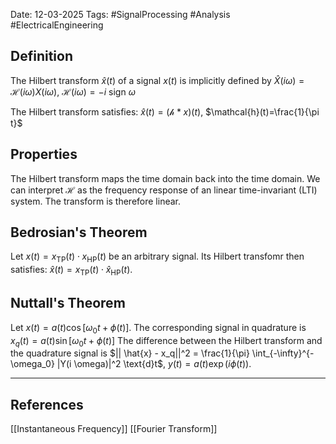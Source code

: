 Date: 12-03-2025
Tags: #SignalProcessing #Analysis #ElectricalEngineering 

## Definition
The Hilbert transform $\hat{x}(t)$ of a signal $x(t)$ is implicitly defined by
	$\hat{X}(i \omega) = \mathcal{H}(i\omega) X (i\omega)$, $\mathcal{H}(i\omega) = -i \ \text{sign }{\omega}$ 

The Hilbert transform satisfies:
	$\hat{x}(t) = (\mathcal{h}* x)(t)$, $\mathcal{h}(t)=\frac{1}{\pi t}$ 
## Properties
The Hilbert transform maps the time domain back into the time domain. We can interpret $\mathcal{H}$ as the frequency response of an linear time-invariant (LTI) system. The transform is therefore linear.

## Bedrosian's Theorem
Let $x(t)=x_{\text{TP}}(t) \cdot x_{\text{HP}}(t)$ be an arbitrary signal. Its Hilbert transfomr then satisfies:
	$\hat{x}(t) = x_{\text{TP}}(t) \cdot \hat{x}_\text{HP}(t)$.

## Nuttall's Theorem
Let $x(t)=a(t)\cos[\omega_0 t + \phi(t)]$. The corresponding signal in quadrature is
	$x_q(t) = a(t) \sin[\omega_0 t + \phi(t)]$
The difference between the Hilbert transform and the quadrature signal is
	$|| \hat{x} - x_q||^2 = \frac{1}{\pi} \int_{-\infty}^{-\omega_0} |Y(i \omega)|^2 \text{d}t$, $y(t)= a(t) \exp{(i \phi (t))}$.



---
## References
[[Instantaneous Frequency]]
[[Fourier Transform]]